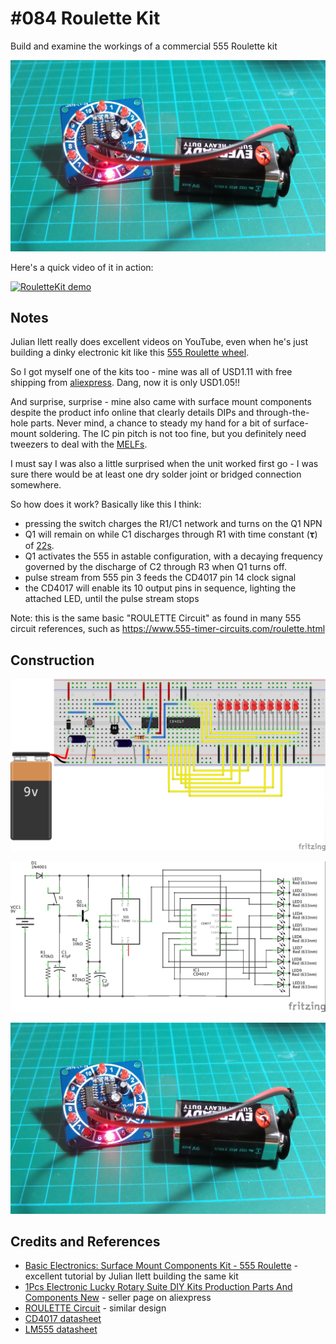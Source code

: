 # #084 Roulette Kit

Build and examine the workings of a commercial 555 Roulette kit

![The Build](./assets/RouletteKit_build.jpg?raw=true)

Here's a quick video of it in action:

[![RouletteKit demo](https://img.youtube.com/vi/sRrmW6ToDyQ/0.jpg)](https://www.youtube.com/watch?v=sRrmW6ToDyQ)

## Notes

Julian Ilett really does excellent videos on YouTube, even when he's just building a dinky electronic kit
like this [555 Roulette wheel](https://youtu.be/zgfJeZ20nhc).

So I got myself one of the kits too - mine was all of USD1.11 with free shipping from [aliexpress](https://www.aliexpress.com/item/1Pcs-Electronic-Lucky-Rotary-Suite-DIY-Kits-Production-Parts-And-Components-New/32319812188.html). Dang, now it is only USD1.05!!

And surprise, surprise - mine also came with surface mount components despite the product info online that clearly details DIPs and through-the-hole parts.
Never mind, a chance to steady my hand for a bit of surface-mount soldering.
The IC pin pitch is not too fine, but you definitely need tweezers to deal with the [MELFs](http://en.wikipedia.org/wiki/MELF_electronic_components).

I must say I was also a little surprised when the unit worked first go - I was sure there would be at least one dry solder joint or bridged connection somewhere.

So how does it work? Basically like this I think:

* pressing the switch charges the R1/C1 network and turns on the Q1 NPN
* Q1 will remain on while C1 discharges through R1 with time constant (𝛕) of [22s](https://www.wolframalpha.com/input/?i=470k%CE%A9+*+47%CE%BCF).
* Q1 activates the 555 in astable configuration, with a decaying frequency governed by the discharge of C2 through R3 when Q1 turns off.
* pulse stream from 555 pin 3 feeds the CD4017 pin 14 clock signal
* the CD4017 will enable its 10 output pins in sequence, lighting the attached LED, until the pulse stream stops

Note: this is the same basic "ROULETTE Circuit" as found in many 555 circuit references, such as
<https://www.555-timer-circuits.com/roulette.html>

## Construction

![The Breadboard](./assets/RouletteKit_bb.jpg?raw=true)

![The Schematic](./assets/RouletteKit_schematic.jpg?raw=true)

![The Build](./assets/RouletteKit_build.jpg?raw=true)

## Credits and References

* [Basic Electronics: Surface Mount Components Kit - 555 Roulette](https://youtu.be/zgfJeZ20nhc) - excellent tutorial by Julian Ilett building the same kit
* [1Pcs Electronic Lucky Rotary Suite DIY Kits Production Parts And Components New](https://www.aliexpress.com/item/1Pcs-Electronic-Lucky-Rotary-Suite-DIY-Kits-Production-Parts-And-Components-New/32319812188.html) - seller page on aliexpress
* [ROULETTE Circuit](https://www.555-timer-circuits.com/roulette.html) - similar design
* [CD4017 datasheet](https://www.futurlec.com/4000Series/CD4017SMD.shtml)
* [LM555 datasheet](https://www.futurlec.com/Linear/LM555CM.shtml)
